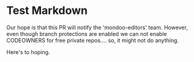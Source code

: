 # Test Markdown

Our hope is that this PR will notify the 'mondoo-editors' team.  However, even though branch protections are enabled we can not enable CODEOWNERS for free private repos.... so, it might not do anything.

Here's to hoping.
